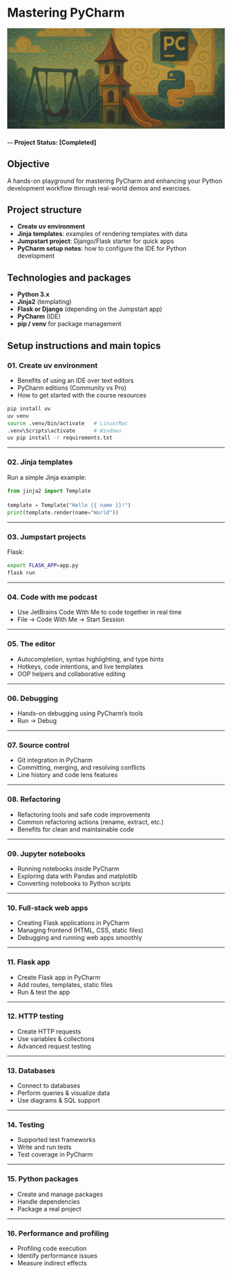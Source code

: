 # Mastering PyCharm

![alternative text](img/readme_image.jpg)

#### -- Project Status: [Completed]

## Objective  
A hands-on playground for mastering PyCharm and enhancing your Python development workflow through real-world demos and exercises.

## Project structure
- **Create uv environment** 
- **Jinja templates**: examples of rendering templates with data  
- **Jumpstart project**: Django/Flask starter for quick apps  
- **PyCharm setup notes**: how to configure the IDE for Python development  

## Technologies and packages  
- **Python 3.x**
- **Jinja2** (templating)
- **Flask or Django** (depending on the Jumpstart app)
- **PyCharm** (IDE)
- **pip / venv** for package management

## Setup instructions and main topics

### 01. Create uv environment

- Benefits of using an IDE over text editors  
- PyCharm editions (Community vs Pro)  
- How to get started with the course resources  

```bash
pip install uv
uv venv
source .venv/bin/activate   # Linux/Mac
.venv\Scripts\activate      # Windows
uv pip install -r requirements.txt
````

---

### 02. Jinja templates

Run a simple Jinja example:

```python
from jinja2 import Template

template = Template("Hello {{ name }}!")
print(template.render(name="World"))
```

---

### 03. Jumpstart projects

Flask:

```bash
export FLASK_APP=app.py
flask run
```

---

### 04. Code with me podcast

- Use JetBrains Code With Me to code together in real time
- File -> Code With Me -> Start Session

---

### 05. The editor

- Autocompletion, syntax highlighting, and type hints  
- Hotkeys, code intentions, and live templates  
- OOP helpers and collaborative editing  

---

### 06. Debugging

- Hands-on debugging using PyCharm’s tools
- Run -> Debug

---

### 07. Source control

- Git integration in PyCharm  
- Committing, merging, and resolving conflicts  
- Line history and code lens features  

---

### 08. Refactoring

- Refactoring tools and safe code improvements  
- Common refactoring actions (rename, extract, etc.)  
- Benefits for clean and maintainable code  

---

### 09. Jupyter notebooks

- Running notebooks inside PyCharm  
- Exploring data with Pandas and matplotlib  
- Converting notebooks to Python scripts  

---

### 10. Full-stack web apps

- Creating Flask applications in PyCharm  
- Managing frontend (HTML, CSS, static files)  
- Debugging and running web apps smoothly  

---

### 11. Flask app

- Create Flask app in PyCharm  
- Add routes, templates, static files  
- Run & test the app  

---

### 12. HTTP testing
- Create HTTP requests  
- Use variables & collections  
- Advanced request testing  

---

### 13. Databases
- Connect to databases  
- Perform queries & visualize data  
- Use diagrams & SQL support

---

### 14. Testing
- Supported test frameworks  
- Write and run tests  
- Test coverage in PyCharm  

---

### 15. Python packages
- Create and manage packages  
- Handle dependencies  
- Package a real project  

---

### 16. Performance and profiling
- Profiling code execution  
- Identify performance issues  
- Measure indirect effects

